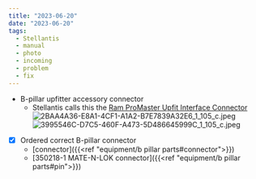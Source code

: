 ```yaml
---
title: "2023-06-20"
date: "2023-06-20"
tags:
  - Stellantis
  - manual
  - photo
  - incoming
  - problem
  - fix
---
```

- B-pillar upfitter accessory connector
	- Stellantis calls this the [Ram ProMaster Upfit Interface Connector](/assets/Ram_PM_Upfit_Interface_Connector_MY20+_R1_1688173524796_0.pdf)
	![2BAA4A36-E8A1-4CF1-A1A2-B7E7839A32E6_1_105_c.jpeg](/assets/2BAA4A36-E8A1-4CF1-A1A2-B7E7839A32E6_1_105_c_1687972710009_0.jpeg)
	![3995546C-D7C5-460F-A473-5D486645999C_1_105_c.jpeg](/assets/3995546C-D7C5-460F-A473-5D486645999C_1_105_c_1687972717531_0.jpeg)
- [x] Ordered correct B-pillar connector
	- [connector]({{<ref "equipment/b pillar parts#connector">}})
	- [350218-1 MATE-N-LOK connector]({{<ref "equipment/b pillar parts#pin">}})